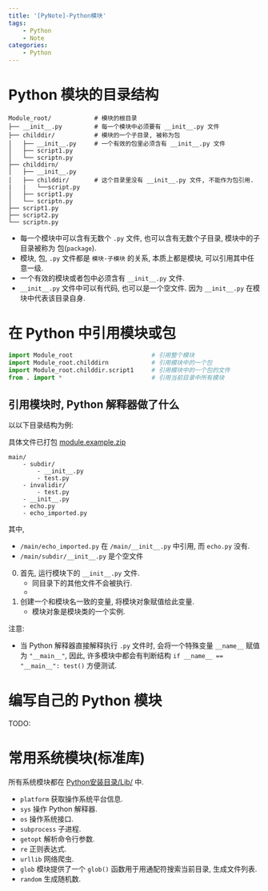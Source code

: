 ```yaml
---
title: '[PyNote]-Python模块'
tags:
    - Python
    - Note
categories:
    - Python
---
```


<!--more-->

# Python 模块的目录结构

```
Module_root/            # 模块的根目录
├── __init__.py         # 每一个模块中必须要有 __init__.py 文件
├── childdir/           # 模块的一个子目录, 被称为包
│   ├── __init__.py     # 一个有效的包里必须含有 __init__.py 文件
│   ├── script1.py
│   └── scriptn.py
├── childdirn/
│   ├── __init__.py
│   ├── childdir/       # 这个目录里没有 __init__.py 文件, 不能作为包引用.
|   |   └──script.py
│   ├── script1.py
│   └── scriptn.py
├── script1.py
├── script2.py
└── scriptn.py
```

- 每一个模块中可以含有无数个 `.py` 文件, 也可以含有无数个子目录, 模块中的子目录被称为 包(`package`).
- 模块, 包, `.py` 文件都是 `模块-子模块` 的关系, 本质上都是模块, 可以引用其中任意一级.
- 一个有效的模块或者包中必须含有 `__init__.py` 文件. 
- `__init__.py` 文件中可以有代码, 也可以是一个空文件. 因为 `__init__.py` 在模块中代表该目录自身.


# 在 Python 中引用模块或包

```py
import Module_root                      # 引用整个模块
import Module_root.childdirn            # 引用模块中的一个包
import Module_root.childdir.script1     # 引用模块中的一个包的文件
from . import *                         # 引用当前目录中所有模块
```

## 引用模块时, Python 解释器做了什么

以以下目录结构为例:

具体文件已打包 [module.example.zip](/assert/repos/python/module.example.zip)

```
main/
    - subdir/
        - __init__.py
        - test.py
    - invalidir/
        - test.py
    - __init__.py
    - echo.py
    - echo_imported.py
```

其中,

- `/main/echo_imported.py` 在 `/main/__init__.py` 中引用, 而 `echo.py` 没有.
- `/main/subdir/__init__.py` 是个空文件

0. 首先, 运行模块下的 `__init__.py` 文件.
    - 同目录下的其他文件不会被执行.
    - 
0. 创建一个和模块名一致的变量, 将模块对象赋值给此变量.
    - 模块对象是模块类的一个实例.

注意:

- 当 Python 解释器直接解释执行 `.py` 文件时, 会将一个特殊变量 `__name__` 赋值为 `"__main__"`, 因此, 许多模块中都会有判断结构 `if __name__ == "__main__": test()` 方便测试.

# 编写自己的 Python 模块

TODO:

# 常用系统模块(标准库)

所有系统模块都在 [Python安装目录/Lib/](file:///C:/Python37/Lib/) 中.

- `platform`    获取操作系统平台信息.
- `sys`         操作 Python 解释器.
- `os`          操作系统接口.
- `subprocess`  子进程.
- `getopt`      解析命令行参数.
- `re`          正则表达式.
- `urllib`      网络爬虫.
- `glob`        模块提供了一个 `glob()` 函数用于用通配符搜索当前目录, 生成文件列表.
- `random`      生成随机数.